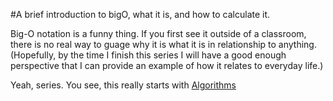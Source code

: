 #A brief introduction to bigO, what it is, and how to calculate it.

Big-O notation is a funny thing. If you first see it outside of a classroom, there is no real way to guage why it is what it is in relationship to anything. (Hopefully, by the time I finish this series I will have a good enough perspective that I can provide an example of how it relates to everyday life.)

Yeah, series.  You see, this really starts with [Algorithms](./algorithms/intro.md)